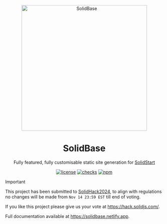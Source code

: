 <div align="center">
  <a href="https://github.com/kobaltedev/solidbase" target="_blank"><img width="400" src="https://raw.githubusercontent.com/kobaltedev/solidbase/refs/heads/main/.github/solidbase.png" alt="SolidBase"></a>
</div>

<h1 align="center">SolidBase</h1>

<div align="center">

Fully featured, fully customisable static site generation for [SolidStart](https://start.solidjs.com)

[![license](https://img.shields.io/badge/license-MIT-1890ff.svg)](https://github.com/kobaltedev/solidbase/blob/main/LICENSE)
[![checks](https://img.shields.io/github/checks-status/kobaltedev/solidbase/main)](https://github.com/kobaltedev/solidbase/actions)
[![npm](https://img.shields.io/npm/v/@kobalte/solidbase)](https://www.npmjs.com/package/@kobalte/solidbase)

</div>

> [!IMPORTANT]
> This project has been submitted to [SolidHack2024](https://hack.solidjs.com/), to align with regulations no changes will be made from `Nov 14 23:59 EST` till end of voting.
>
> If you like this project please give us your vote at https://hack.solidjs.com/.

Full documentation available at https://solidbase.netlify.app.
